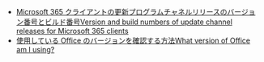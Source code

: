 - [<span data-ttu-id="356d9-101">Microsoft 365 クライアントの更新プログラムチャネルリリースのバージョン番号とビルド番号</span><span class="sxs-lookup"><span data-stu-id="356d9-101">Version and build numbers of update channel releases for Microsoft 365 clients</span></span>](/officeupdates/update-history-office365-proplus-by-date)
- [<span data-ttu-id="356d9-102">使用している Office のバージョンを確認する方法</span><span class="sxs-lookup"><span data-stu-id="356d9-102">What version of Office am I using?</span></span>](https://support.office.com/article/about-office-what-version-of-office-am-i-using-932788b8-a3ce-44bf-bb09-e334518b8b19)